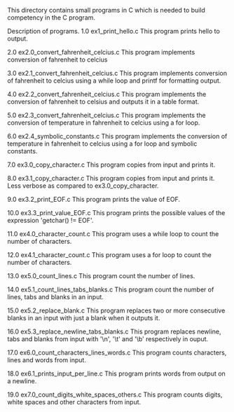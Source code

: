 This directory contains small programs in C which is needed to build competency
in the C program.

Description of programs.
1.0 ex1_print_hello.c
This program prints hello to output.

2.0 ex2.0_convert_fahrenheit_celcius.c
This program implements conversion of fahrenheit to celcius

3.0 ex2.1_convert_fahrenheit_celcius.c
This program implements conversion of fahrenheit to celcius using a while loop
and printf for formatting output.

4.0 ex2.2_convert_fahrenheit_celcius.c
This program implements the conversion of fahrenheit to celsius and outputs it
in a table format.

5.0 ex2.3_convert_fahrenheit_celcius.c
This program implements the conversion of temperature in fahrenheit to celcius
using a for loop.

6.0 ex2.4_symbolic_constants.c
This program implements the conversion of temperature in fahrenheit to celcius
using a for loop and symbolic constants.

7.0 ex3.0_copy_character.c
This program copies from input and prints it.

8.0 ex3.1_copy_character.c
This program copies from input and prints it. Less verbose as compared to
ex3.0_copy_character.

9.0 ex3.2_print_EOF.c
This program prints the value of EOF.

10.0 ex3.3_print_value_EOF.c
This program prints the possible values of the expression 'getchar() != EOF'.

11.0 ex4.0_character_count.c
This program uses a while loop to count the number of characters.

12.0 ex4.1_character_count.c
This program uses a for loop to count the number of characters.

13.0 ex5.0_count_lines.c
This program count the number of lines.

14.0 ex5.1_count_lines_tabs_blanks.c
This program count the number of lines, tabs and blanks in an input.

15.0 ex5.2_replace_blank.c
This program replaces two or more consecutive blanks in an input with just
a blank when it outputs it.

16.0 ex5.3_replace_newline_tabs_blanks.c
This program replaces newline, tabs and blanks from input with '\n', '\t'
and '\b' respectively in ouput.

17.0 ex6.0_count_characters_lines_words.c
This program counts characters, lines and words from input.

18.0 ex6.1_prints_input_per_line.c
This program prints words from output on a newline.

19.0 ex7.0_count_digits_white_spaces_others.c
This program counts digits, white spaces and other characters from input.
